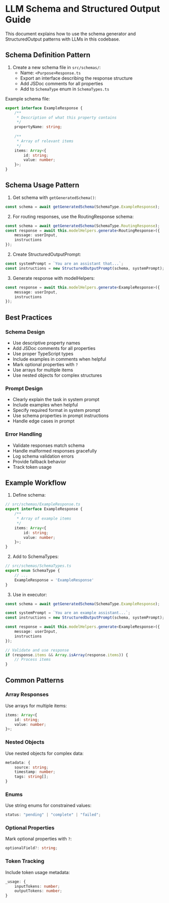 # LLM Schema and Structured Output Guide

This document explains how to use the schema generator and StructuredOutput patterns with LLMs in this codebase.

## Schema Definition Pattern


1. Create a new schema file in `src/schemas/`:
   * Name: `<Purpose>Response.ts`
   * Export an interface describing the response structure
   * Add JSDoc comments for all properties
   * Add to `SchemaType` enum in `SchemaTypes.ts`

Example schema file:

```typescript
export interface ExampleResponse {
    /**
     * Description of what this property contains
     */
    propertyName: string;
    
    /**
     * Array of relevant items
     */
    items: Array<{
        id: string;
        value: number;
    }>;
}
```

## Schema Usage Pattern

1. Get schema with `getGeneratedSchema()`:

```typescript
const schema = await getGeneratedSchema(SchemaType.ExampleResponse);
```

2. For routing responses, use the RoutingResponse schema:

```typescript
const schema = await getGeneratedSchema(SchemaType.RoutingResponse);
const response = await this.modelHelpers.generate<RoutingResponse>({
    message: userInput,
    instructions
});
```


2. Create StructuredOutputPrompt:

```typescript
const systemPrompt = `You are an assistant that...`;
const instructions = new StructuredOutputPrompt(schema, systemPrompt);
```


3. Generate response with modelHelpers:

```typescript
const response = await this.modelHelpers.generate<ExampleResponse>({
    message: userInput,
    instructions
});
```

## Best Practices

### Schema Design

* Use descriptive property names
* Add JSDoc comments for all properties
* Use proper TypeScript types
* Include examples in comments when helpful
* Mark optional properties with `?`
* Use arrays for multiple items
* Use nested objects for complex structures

### Prompt Design

* Clearly explain the task in system prompt
* Include examples when helpful
* Specify required format in system prompt
* Use schema properties in prompt instructions
* Handle edge cases in prompt

### Error Handling

* Validate responses match schema
* Handle malformed responses gracefully
* Log schema validation errors
* Provide fallback behavior
* Track token usage

## Example Workflow


1. Define schema:

```typescript
// src/schemas/ExampleResponse.ts
export interface ExampleResponse {
    /**
     * Array of example items
     */
    items: Array<{
        id: string;
        value: number;
    }>;
}
```


2. Add to SchemaTypes:

```typescript
// src/schemas/SchemaTypes.ts
export enum SchemaType {
    // ...
    ExampleResponse = 'ExampleResponse'
}
```


3. Use in executor:

```typescript
const schema = await getGeneratedSchema(SchemaType.ExampleResponse);

const systemPrompt = `You are an example assistant...`;
const instructions = new StructuredOutputPrompt(schema, systemPrompt);

const response = await this.modelHelpers.generate<ExampleResponse>({
    message: userInput,
    instructions
});

// Validate and use response
if (response.items && Array.isArray(response.items)) {
    // Process items
}
```

## Common Patterns

### Array Responses

Use arrays for multiple items:

```typescript
items: Array<{
    id: string;
    value: number;
}>;
```

### Nested Objects

Use nested objects for complex data:

```typescript
metadata: {
    source: string;
    timestamp: number;
    tags: string[];
}
```

### Enums

Use string enums for constrained values:

```typescript
status: "pending" | "complete" | "failed";
```

### Optional Properties

Mark optional properties with `?`:

```typescript
optionalField?: string;
```

### Token Tracking

Include token usage metadata:

```typescript
_usage: {
    inputTokens: number;
    outputTokens: number;
}
```


